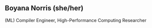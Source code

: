 ## Boyana Norris (she/her)

(ML) Compiler Engineer, High-Performance Computing Researcher

<!-- 
[![Boyana's GitHub stats](https://github-readme-stats.vercel.app/api?username=brnorris03&show_icons=true&theme=transparent)](https://github.com/brnorris03/github-readme-stats)

[Resume](Boyana_Norris_Resume_25.pdf)

My old (not updated) academic website: (https://ix.cs.uoregon.edu/~norris)
-->
